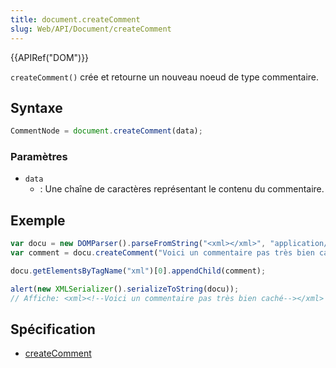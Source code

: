 ```yaml
---
title: document.createComment
slug: Web/API/Document/createComment
---
```


{{APIRef("DOM")}}

`createComment()` crée et retourne un nouveau noeud de type commentaire.

## Syntaxe

```js
CommentNode = document.createComment(data);
```

### Paramètres

- `data`
  - : Une chaîne de caractères représentant le contenu du commentaire.

## Exemple

```js
var docu = new DOMParser().parseFromString("<xml></xml>", "application/xml");
var comment = docu.createComment("Voici un commentaire pas très bien caché");

docu.getElementsByTagName("xml")[0].appendChild(comment);

alert(new XMLSerializer().serializeToString(docu));
// Affiche: <xml><!--Voici un commentaire pas très bien caché--></xml>
```

## Spécification

- [createComment](http://www.w3.org/TR/REC-DOM-Level-1/level-one-core.html#method-createComment)
